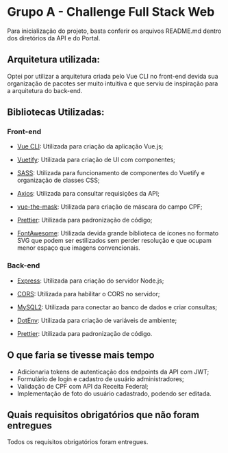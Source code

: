 # Grupo A - Challenge Full Stack Web

Para inicialização do projeto, basta conferir os arquivos README.md dentro dos diretórios da API e do Portal.

## Arquitetura utilizada:

Optei por utilizar a arquitetura criada pelo Vue CLI no front-end devida sua organização de pacotes ser muito intuitiva e que serviu de inspiração para a arquitetura do back-end.

## Bibliotecas Utilizadas:

### Front-end

- [Vue CLI](https://cli.vuejs.org/): Utilizada para criação da aplicação Vue.js;

- [Vuetify](https://vuetifyjs.com/en/getting-started/installation/): Utilizada para criação de UI com componentes;

- [SASS](https://www.npmjs.com/package/sass): Utilizada para funcionamento de componentes do Vuetify e organização de classes CSS;

- [Axios](https://www.npmjs.com/package/axios): Utilizada para consultar requisições da API;

- [vue-the-mask](https://www.npmjs.com/package/vue-the-mask): Utilizada para criação de máscara do campo CPF;

- [Prettier](https://prettier.io/docs/en/install.html): Utilizada para padronização de código;


- [FontAwesome](https://fontawesome.com/docs/web/use-with/vue/): Utilizada devida grande biblioteca de ícones no formato SVG que podem ser estilizados sem perder resolução e que ocupam menor espaço que imagens convencionais.


### Back-end

- [Express](https://www.npmjs.com/package/express): Utilizada para criação do servidor Node.js;

- [CORS](https://www.npmjs.com/package/cors): Utilizada para habilitar o CORS no servidor;

- [MySQL2](https://www.npmjs.com/package/mysql2): Utilizada para conectar ao banco de dados e criar consultas;

- [DotEnv](https://www.npmjs.com/package/dotenv?activeTab=readme): Utilizada para criação de variáveis de ambiente;

- [Prettier](https://prettier.io/docs/en/install.html): Utilizada para padronização de código.

## O que faria se tivesse mais tempo

- Adicionaria tokens de autenticação dos endpoints da API com JWT;
- Formulário de login e cadastro de usuário administradores;
- Validação de CPF com API da Receita Federal;
- Implementação de foto do usuário cadastrado, podendo ser editada.

## Quais requisitos obrigatórios que não foram entregues

Todos os requisitos obrigatórios foram entregues.
